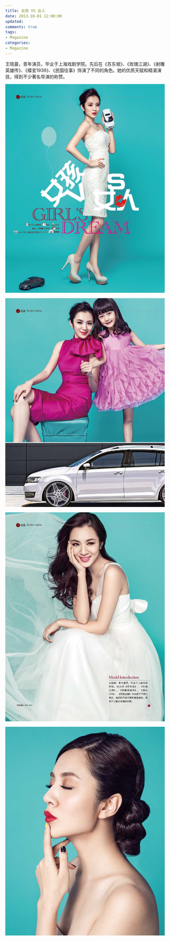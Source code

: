 ```yaml
---
title: 女孩 VS 女人
date: 2013-10-01 12:00:00
updated:
comments: true
tags:
- Magazine
categories:
- Magazine
---
```


王晓晨，青年演员，毕业于上海戏剧学院。先后在《苏东坡》、《玫瑰江湖》、《射雕英雄传》、《蝶变1939》、《民国往事》饰演了不同的角色。她的优质天赋和精湛演技，得到不少著名导演的称赞。

<!--more-->

![](/img/magazine/001/006-001.jpeg)

![](/img/magazine/001/006-002.jpeg)

![](/img/magazine/001/006-003.jpeg)

![](/img/magazine/001/006-004.jpeg)
